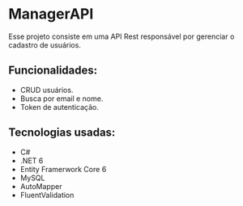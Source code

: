 # ManagerAPI
Esse projeto consiste em uma API Rest responsável por gerenciar o cadastro de usuários.

## Funcionalidades:
- CRUD usuários.
- Busca por email e nome.
- Token de autenticação.

## Tecnologias usadas:
- C#
- .NET 6
- Entity Framerwork Core 6
- MySQL
- AutoMapper
- FluentValidation



